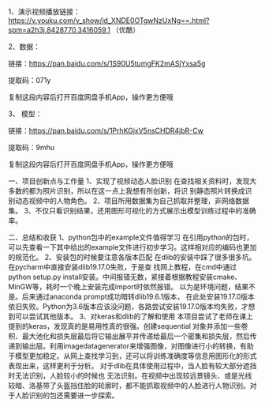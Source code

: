 1、演示视频播放链接：
https://v.youku.com/v_show/id_XNDE0OTgwNzUxNg==.html?spm=a2h3j.8428770.3416059.1
（优酷）


2、数据：

  链接：https://pan.baidu.com/s/1S90U5tumgFK2mASjYxsa5g 

提取码：071y 

复制这段内容后打开百度网盘手机App，操作更方便哦





 3、 模型：

  链接：https://pan.baidu.com/s/1PrhKGjxV5nsCHDR4jbR-Cw 

提取码：9mhu 

复制这段内容后打开百度网盘手机App，操作更方便哦


一、项目创新点与工作量
1、实现了视频动态人脸识别
在查找相关资料时，发现大多数的都为照片识别，所以在这一点上我想有所创新，将识
别静态照片转换成识别动态视频中的人物角色。
2、项目所用数据集为自己抓取并整理，非网络数据集。
3、不仅只看识别结果，还用图形可视化的方式展示出模型训练过程中的准确率。

二、总结和收获
1、python包中的example文件值得学习
在引用python的包时，可以先查看一下其中给出的example文件进行初步学习。这样相对应的编码也更加的规范化。
2、安装包的时候要注意各版本匹配
   在dlib的安装中踩了很多很多坑。在pycharm中直接安装dlib19.17.0失败，于是查
找网上教程，在cmd中通过python setup.py install安装。中间报错无数，紧接着根据教程安装cmake、MinGW等，耗时一个晚上安装完成import时依然报错。
   以为是环境问题，结果不是。后来通过anaconda prompt成功暗转dlib19.6.1版本，
在此处安装19.17.0版本依旧失败。Python为3.6版本应该没问题，各路尝试安装19.17.0版本均失败，才想到可以尝试其他版本。
3、对keras和dlib的了解和使用
   本项目尝试了老师在课上提到的keras，发现真的是易用性真的很强。创建sequential
对象并添加一些卷积、最大池化和损失层最后将它输出展平并传递给最后一个密集和损失层，然后传递到输出层。利用imagedatagenerator来增强图像，对图像进行小的转换，有助于模型更加稳定。从网上查找学习到，还可以将训练准确度等信息用图形化的形式表现出来，这样更利于分析。
   对于dlib在具体使用过程中，当人脸有较大部分遮挡时无法识别，人脸较小的时候也
无法识别。在视频中出现较远景镜头、或是光线较暗、洛基带了头盔挡住脸的轮廓时，都不能抓取视频中的人脸进行人物识别。对于人脸识别的包还需要进一步探索。

